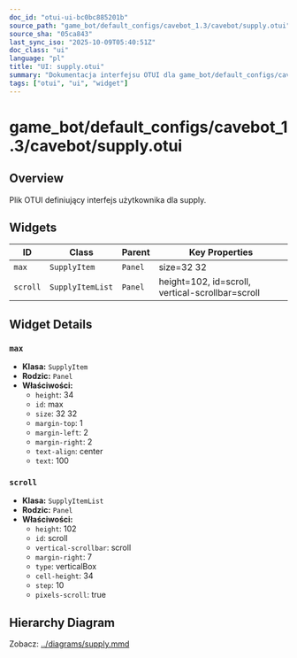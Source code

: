 ```yaml
---
doc_id: "otui-ui-bc0bc885201b"
source_path: "game_bot/default_configs/cavebot_1.3/cavebot/supply.otui"
source_sha: "05ca843"
last_sync_iso: "2025-10-09T05:40:51Z"
doc_class: "ui"
language: "pl"
title: "UI: supply.otui"
summary: "Dokumentacja interfejsu OTUI dla game_bot/default_configs/cavebot_1.3/cavebot/supply.otui"
tags: ["otui", "ui", "widget"]
---
```


# game_bot/default_configs/cavebot_1.3/cavebot/supply.otui

## Overview

Plik OTUI definiujący interfejs użytkownika dla supply.

## Widgets

| ID | Class | Parent | Key Properties |
|----|-------|--------|----------------|
| `max` | `SupplyItem` | `Panel` | size=32 32 |
| `scroll` | `SupplyItemList` | `Panel` | height=102, id=scroll, vertical-scrollbar=scroll |

## Widget Details

### `max`

- **Klasa:** `SupplyItem`
- **Rodzic:** `Panel`
- **Właściwości:**
  - `height`: 34
  - `id`: max
  - `size`: 32 32
  - `margin-top`: 1
  - `margin-left`: 2
  - `margin-right`: 2
  - `text-align`: center
  - `text`: 100

### `scroll`

- **Klasa:** `SupplyItemList`
- **Rodzic:** `Panel`
- **Właściwości:**
  - `height`: 102
  - `id`: scroll
  - `vertical-scrollbar`: scroll
  - `margin-right`: 7
  - `type`: verticalBox
  - `cell-height`: 34
  - `step`: 10
  - `pixels-scroll`: true

## Hierarchy Diagram

Zobacz: [../diagrams/supply.mmd](../diagrams/supply.mmd)
